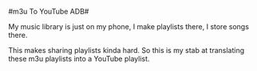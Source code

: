 #m3u To YouTube ADB#

My music library is just on my phone, I make playlists there, I store songs there.

This makes sharing playlists kinda hard. So this is my stab at translating these m3u playlists into a YouTube playlist.
